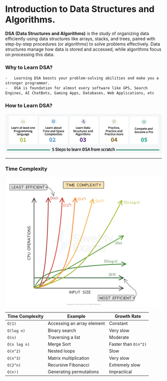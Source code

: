 # Introduction to Data Structures and Algorithms.

**DSA (Data Structures and Algorithms)** is the study of organizing data efficiently using data structures like arrays, stacks, and trees, paired with step-by-step procedures (or algorithms) to solve problems effectively. Data structures manage how data is stored and accessed, while algorithms focus on processing this data.

### Why to Learn DSA?
    -   Learning DSA boosts your problem-solving abilities and make you a stronger programmer.
    -   DSA is foundation for almost every software like GPS, Search Engines, AI ChatBots, Gaming Apps, Databases, Web Applications, etc

### How to Learn DSA?
![alt text](5-Steps-to-learn-DSA-from-scratch.webp)

---

### Time Complexity

![alt text](figure-1--graph-of-big-o-notation-functions-revision-notes.png)

| **Time Complexity** | **Example**                        | **Growth Rate**          |
|----------------------|------------------------------------|--------------------------|
| `O(1)`              | Accessing an array element        | Constant                |
| `O(log n)`          | Binary search                     | Very slow               |
| `O(n)`              | Traversing a list                 | Moderate                |
| `O(n log n)`        | Merge Sort                        | Faster than `O(n^2)`    |
| `O(n^2)`            | Nested loops                      | Slow                    |
| `O(n^3)`            | Matrix multiplication             | Very slow               |
| `O(2^n)`            | Recursive Fibonacci               | Extremely slow          |
| `O(n!)`             | Generating permutations           | Impractical             |
